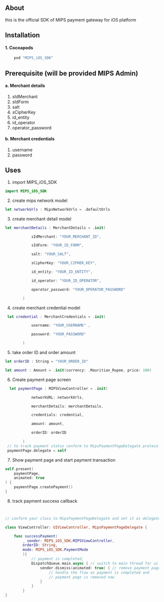 ## About

this is the official SDK of MIPS payment gateway for iOS platform

## Installation

#### 1. Cocoapods

```ruby
	pod "MIPS_iOS_SDK"
```

## Prerequisite (will be provided MIPS Admin)

#### a. Merchant details

1. sIdMerchant
2. sIdForm
3. salt
4. sCipherKey
5. id_entity
6. id_operator
7. operator_password

#### b. Merchant credentials

1. username
2. password

## Uses

1. import MIPS_iOS_SDK

```swift
import MIPS_iOS_SDK
```

2. create mips network model

```swift
let networkUrls : MipsNetworkUrls = .defaultUrls
```

3. create merchant detail model

```swift
let merchantDetails : MerchantDetails = .init(

            sIdMerchant: "YOUR_MERCHANT_ID",

            sIdForm: "YOUR_ID_FORM",

            salt: "YOUR_SALT",

            sCipherKey: "YOUR_CIPHER_KEY",

            id_entity: "YOUR_ID_ENTITY",

            id_operator: "YOUR_ID_OPERATOR",

            operator_password: "YOUR_OPERATOR_PASSWORD"

        )
```

4. create merchant credential model

```swift
 let credential : MerchantCredentials = .init(

            username: "YOUR_USERNAME" ,

            password: "YOUR_PASSWORD"

        )
```

5. take order ID and order amount

```swift
let orderID : String = "YOUR_ORDER_ID"

let amount : Amount = .init(currency: .Mauritian_Rupee, price: 100)
```

6. Create payment page screen

```swift
  let paymentPage : MIPSViewController = .init(

            networkURL: networkUrls,

            merchantDetails: merchantDetails,

            credentials: credential,

            amount: amount,

            orderID: orderID

        )
 // to track payment status conform to MipsPaymentPageDelegate protocol and make your class delegate to paymet page
 paymentPage.delegate = self
```

7. Show payment page and start payment transaction

```swift
self.present(
    paymentPage,
    animated: true
) {
    paymentPage.createPayment()
}
```

8. track payment success callback

```swift


// conform your class to MipsPaymentPageDelegate and set it as delegate of payment page

class ViewController: UIViewController, MipsPaymentPageDelegate {

	func successPayment(
	    _ sender: MIPS_iOS_SDK.MIPSViewController,
	    orderID: String,
		mode: MIPS_iOS_SDK.PaymentMode
		){
			// payment is completed,
			DispatchQueue.main.async { // switch to main thread for ui operation
			    sender.dismiss(animated: true) { // remove payment page,
				    // handle the flow as payment is completed and
				    // payment page is removed now
			    }
			}
		}
}
```
